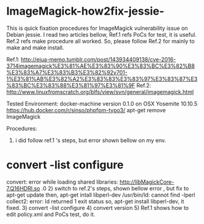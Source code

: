 # ImageMagick-how2fix-jessie-
This is quick fixation procedures for ImageMagick vulnerability issue on Debian jessie.
I read two articles bellow, Ref.1 refs PoCs for test, it is useful.
Ref.2 refs make procedure all worked.
So, please follow Ref.2 for mainly to make and make install.

Ref.1:
http://eiua-memo.tumblr.com/post/143934409138/cve-2016-3714imagemagick%E3%81%AE%E3%83%90%E3%83%BC%E3%82%B8%E3%83%A7%E3%83%B3%E3%82%92v701-1%E3%81%AB%E3%82%A2%E3%83%83%E3%83%97%E3%83%87%E3%83%BC%E3%83%88%E3%81%97%E3%81%9F
Ref.2:
http://www.linuxfromscratch.org/blfs/view/svn/general/imagemagick.html

Tested Environment:
docker-machine version 0.1.0 on OSX Yosemite 10.10.5
https://hub.docker.com/r/sinso/phpfpm-typo3/
apt-get remove ImageMagick

Procedures:
1) i did follow ref.1 's steps, but error shown bellow on my env.
# convert -list configure
convert: error while loading shared libraries: http://libMagickCore-7.Q16HDRI.so .0 
2) switch to ref.2's steps, shown bellow error , but fix to apt-get update then, apt-get intall libperl-dev
/usr/bin/ld: cannot find -lperl
collect2: error: ld returned 1 exit status
so, apt-get install libperl-dev, it fixed.
3) convert -list configure
4) convert version
5) Ref.1 shows how to edit policy.xml and PoCs test, do it.
